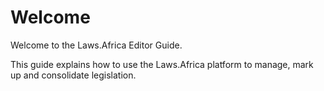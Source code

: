 # Welcome

Welcome to the Laws.Africa Editor Guide.

This guide explains how to use the Laws.Africa platform to manage, mark up and consolidate legislation.

